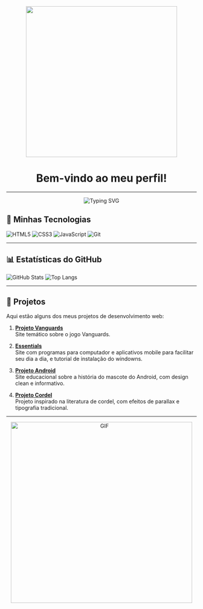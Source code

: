 <div align="center">
  <img src="https://media4.giphy.com/media/v1.Y2lkPTc5MGI3NjExNWpvdHZlOTY3MWh0aTVsbXN5NTY2aHZ5b2E1NjBoMXozeGQwOG91aiZlcD12MV9pbnRlcm5hbF9naWZfYnlfaWQmY3Q9dg/VixgE40gG7psuxARiB/giphy.gif" width="400">
  
  <h1>Bem-vindo ao meu perfil!</h1>
</div>

---

<!-- Banner animado -->
<div align="center">
  <img src="https://readme-typing-svg.herokuapp.com?font=Fira+Code&size=32&duration=2800&pause=2000&color=38C2FF&center=true&vCenter=true&width=940&lines=Olá,+eu+sou+Matheus+Barbosa!+👋;Estudante+de+Desenvolvimento+Web+💻;HTML,+CSS+e+muito+aprendizado!+🚀" alt="Typing SVG" />
</div>

## 🔧 Minhas Tecnologias

<p>
  <img src="https://img.shields.io/badge/HTML5-E34F26?style=for-the-badge&logo=html5&logoColor=white" alt="HTML5"/>
  <img src="https://img.shields.io/badge/CSS3-1572B6?style=for-the-badge&logo=css3&logoColor=white" alt="CSS3"/>
  <img src="https://img.shields.io/badge/JavaScript-F7DF1E?style=for-the-badge&logo=javascript&logoColor=black" alt="JavaScript"/>
  <img src="https://img.shields.io/badge/Git-F05032?style=for-the-badge&logo=git&logoColor=white" alt="Git"/>
</p>

---

## 📊 Estatísticas do GitHub

<img src="https://github-readme-stats.vercel.app/api?username=MatheusBarbosaCoreia&show_icons=true&theme=radical" alt="GitHub Stats"/>
<img src="https://github-readme-stats.vercel.app/api/top-langs/?username=MatheusBarbosaCoreia&layout=compact&theme=radical" alt="Top Langs"/>

---

## 📂 Projetos

Aqui estão alguns dos meus projetos de desenvolvimento web:

1. **[Projeto Vanguards](https://matheusbarbosacoreia.github.io/Projeto-Vanguards/)**  
   Site temático sobre o jogo Vanguards.

2. **[Essentials](https://matheusbarbosacoreia.github.io/Essentials/)**  
   Site com programas para computador e aplicativos mobile para facilitar seu dia a dia, e tutorial de instalação do windowns.

3. **[Projeto Android](https://matheusbarbosacoreia.github.io/Projeto-Android/)**  
   Site educacional sobre a história do mascote do Android, com design clean e informativo.

4. **[Projeto Cordel](https://matheusbarbosacoreia.github.io/Projeto-Cordel/)**  
   Projeto inspirado na literatura de cordel, com efeitos de parallax e tipografia tradicional.

---

<div align="center">
  <img src="https://media.giphy.com/media/JIX9t2j0ZTN9S/giphy.gif" alt="GIF" width="480">
</div>
